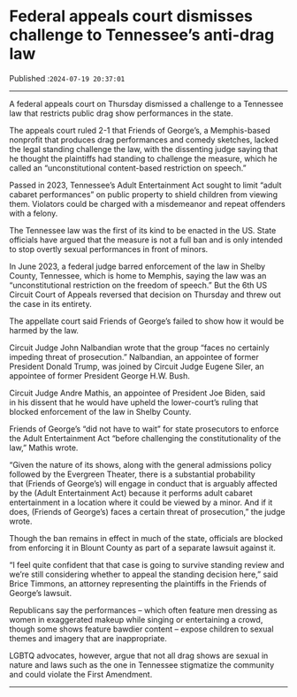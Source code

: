 # Federal appeals court dismisses challenge to Tennessee’s anti-drag law

Published :`2024-07-19 20:37:01`

---

A federal appeals court on Thursday dismissed a challenge to a Tennessee law that restricts public drag show performances in the state.

The appeals court ruled 2-1 that Friends of George’s, a Memphis-based nonprofit that produces drag performances and comedy sketches, lacked the legal standing challenge the law, with the dissenting judge saying that he thought the plaintiffs had standing to challenge the measure, which he called an “unconstitutional content-based restriction on speech.”

Passed in 2023, Tennessee’s Adult Entertainment Act sought to limit “adult cabaret performances” on public property to shield children from viewing them. Violators could be charged with a misdemeanor and repeat offenders with a felony.

The Tennessee law was the first of its kind to be enacted in the US. State officials have argued that the measure is not a full ban and is only intended to stop overtly sexual performances in front of minors.

In June 2023, a federal judge barred enforcement of the law in Shelby County, Tennessee, which is home to Memphis, saying the law was an “unconstitutional restriction on the freedom of speech.” But the 6th US Circuit Court of Appeals reversed that decision on Thursday and threw out the case in its entirety.

The appellate court said Friends of George’s failed to show how it would be harmed by the law.

Circuit Judge John Nalbandian wrote that the group “faces no certainly impeding threat of prosecution.” Nalbandian, an appointee of former President Donald Trump, was joined by Circuit Judge Eugene Siler, an appointee of former President George H.W. Bush.

Circuit Judge Andre Mathis, an appointee of President Joe Biden, said in his dissent that he would have upheld the lower-court’s ruling that blocked enforcement of the law in Shelby County.

Friends of George’s “did not have to wait” for state prosecutors to enforce the Adult Entertainment Act “before challenging the constitutionality of the law,” Mathis wrote.

“Given the nature of its shows, along with the general admissions policy followed by the Evergreen Theater, there is a substantial probability that (Friends of George’s) will engage in conduct that is arguably affected by the (Adult Entertainment Act) because it performs adult cabaret entertainment in a location where it could be viewed by a minor. And if it does, (Friends of George’s) faces a certain threat of prosecution,” the judge wrote.

Though the ban remains in effect in much of the state, officials are blocked from enforcing it in Blount County as part of a separate lawsuit against it.

“I feel quite confident that that case is going to survive standing review and we’re still considering whether to appeal the standing decision here,” said Brice Timmons, an attorney representing the plaintiffs in the Friends of George’s lawsuit.

Republicans say the performances – which often feature men dressing as women in exaggerated makeup while singing or entertaining a crowd, though some shows feature bawdier content – expose children to sexual themes and imagery that are inappropriate.

LGBTQ advocates, however, argue that not all drag shows are sexual in nature and laws such as the one in Tennessee stigmatize the community and could violate the First Amendment.

---

